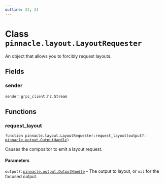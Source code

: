 ```yaml
---
outline: [2, 3]
---
```


# Class `pinnacle.layout.LayoutRequester`


An object that allows you to forcibly request layouts.

## Fields

### sender

`sender`: <code>grpc_client.h2.Stream</code>




## Functions

### <Badge type="method" text="method" /> request_layout

<div class="language-lua"><pre><code>function pinnacle.layout.LayoutRequester:request_layout(output?: <a href="/lua-reference/0.1.0-alpha.2/classes/pinnacle.output.OutputHandle">pinnacle.output.OutputHandle</a>)</code></pre></div>

Causes the compositor to emit a layout request.


#### Parameters

`output?`: <code><a href="/lua-reference/0.1.0-alpha.2/classes/pinnacle.output.OutputHandle">pinnacle.output.OutputHandle</a></code> - The output to layout, or `nil` for the focused output.





